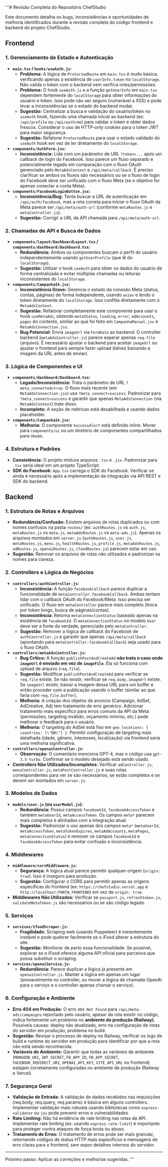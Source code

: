 '''# Revisão Completa do Repositório ChefStudio

Este documento detalha os bugs, inconsistências e oportunidades de melhoria identificados durante a revisão completa do código frontend e backend do projeto ChefStudio.

## Frontend

### 1. Gerenciamento de Estado e Autenticação

*   **`main.tsx` / `hooks/useAuth.js`:**
    *   **Problema:** A lógica de `ProtectedRoute` em `main.tsx` é muito básica, verificando apenas a existência de `userInfo.token` no `localStorage`. Não valida o token com o backend nem verifica roles/permissões.
    *   **Problema:** O hook `useAuth.js` e a função `getUserInfo` em `main.tsx` dependem fortemente do `localStorage` para obter informações do usuário e token. Isso pode não ser seguro (vulnerável a XSS) e pode levar a inconsistências se o estado do backend mudar.
    *   **Sugestão:** Centralizar a busca e validação do usuário/token no `useAuth` hook, fazendo uma chamada inicial ao backend (ex: `/api/profile` ou `/api/auth/me`) para validar o token e obter dados frescos. Considerar o uso de HTTP-only cookies para o token JWT para maior segurança.
    *   **Sugestão:** Refatorar `ProtectedRoute` para usar o estado validado do `useAuth` hook em vez de ler diretamente do `localStorage`.
*   **`components/AuthForm.jsx`:**
    *   **Inconsistência:** Lida com um parâmetro de URL `?token=...` após um callback de login do Facebook. Isso parece um fluxo separado e potencialmente legado em comparação com o fluxo OAuth gerenciado pelo `MetaAdsContext` e `/api/meta/callback`. É preciso clarificar se ambos os fluxos são necessários ou se o fluxo de login do Facebook deve ser unificado com o fluxo Meta (se o objetivo for apenas conectar a conta Meta).
*   **`components/FacebookLoginButton.jsx`:**
    *   **Inconsistência/Bug:** Tenta buscar a URL de autenticação em `/api/auth/facebook`, mas a rota correta para iniciar o fluxo OAuth da Meta parece ser `/api/meta/auth-url` (conforme `metaRoutes.js` e `metaController.js`).
    *   **Sugestão:** Corrigir a URL da API chamada para `/api/meta/auth-url`.

### 2. Chamadas de API e Busca de Dados

*   **`components/layout/DashboardLayout.tsx` / `components/dashboard/Dashboard.tsx`:**
    *   **Redundância:** Ambos os componentes buscam o perfil do usuário independentemente usando `getUserProfile` (que lê do `localStorage`).
    *   **Sugestão:** Utilizar o hook `useAuth` para obter os dados do usuário de forma centralizada e evitar múltiplas chamadas ou leituras inconsistentes do `localStorage`.
*   **`components/CampanhaIA.jsx`:**
    *   **Inconsistência Grave:** Gerencia o estado da conexão Meta (status, contas, páginas) de forma independente, usando `axios` e lendo o token diretamente do `localStorage`. Isso conflita diretamente com o `MetaAdsContext`.
    *   **Sugestão:** Refatorar completamente este componente para usar o hook `useMetaAds`, obtendo `metaStatus`, `loading`, `error`, `adAccounts`, `pages` do contexto, similar ao que foi feito em `CampanhaManual.jsx` e `MetaAdsConnection.jsx`.
    *   **Bug Potencial:** Envia `imageUrl` via `FormData` ao backend. O controller backend (`metaAdsController.js`) parece esperar apenas `req.file` (arquivo). É necessário ajustar o backend para aceitar `imageUrl` ou ajustar o frontend para sempre fazer upload (talvez baixando a imagem da URL antes de enviar).

### 3. Lógica de Componentes e UI

*   **`components/dashboard/Dashboard.tsx`:**
    *   **Legado/Inconsistência:** Trata o parâmetro de URL `?meta_connected=true`. O fluxo mais recente (em `MetaAdsConnection.jsx`) usa `?meta_connect=success`. Padronizar para `?meta_connect=success` e garantir que apenas `MetaAdsConnection` (via `MetaAdsContext`) trate disso.
    *   **Incompleto:** A seção de métricas está desabilitada e usando dados placeholder.
*   **`components/CampanhaIA.jsx`:**
    *   **Melhoria:** O componente `SuccessAlert` está definido inline. Mover para `components/ui` ou um diretório de componentes compartilhados para reuso.

### 4. Estrutura e Padrões

*   **Consistência:** O projeto mistura arquivos `.tsx` e `.jsx`. Padronizar para `.tsx` seria ideal em um projeto TypeScript.
*   **SDK do Facebook:** `App.tsx` carrega o SDK do Facebook. Verificar se ainda é necessário após a implementação da integração via API REST e SDK do backend.

## Backend

### 1. Estrutura de Rotas e Arquivos

*   **Redundância/Confusão:** Existem arquivos de rotas duplicados ou com nomes confusos na pasta `routes/` (ex: `authRoutes.js` vs `auth.js`, `metaRoutes.js` vs `meta.js`, `metaAdsRoutes.js` vs `meta-ads.js`). Apenas os arquivos montados em `server.js` (`authRoutes.js`, `user.js`, `metaRoutes.js`, `menu.js`, `healthRoutes.js`, `profile.js`, `metaAdsRoutes.js`, `adRoutes.js`, `openaiRoutes.js`, `ifoodRoutes.js`) parecem estar em uso.
*   **Sugestão:** Remover os arquivos de rotas não utilizados e padronizar os nomes para clareza.

### 2. Controllers e Lógica de Negócios

*   **`controllers/authController.js`:**
    *   **Inconsistência:** A função `facebookCallback` parece duplicar a funcionalidade de `metaController.facebookCallback`. Ambas tentam lidar com o callback OAuth do Facebook/Meta. Isso precisa ser unificado. O fluxo em `metaController` parece mais completo (troca por token longo, busca de páginas/contas).
    *   **Inconsistência:** Retorna `metaConnectionStatus` baseado apenas na existência de `facebookId`. O `metaConnectionStatus` no modelo `User` deve ser a fonte da verdade, gerenciado pelo `metaController`.
    *   **Sugestão:** Remover a lógica de callback do Facebook de `authController.js` e garantir que apenas `/api/meta/callback` (apontando para `metaController.facebookCallback`) seja usado para o fluxo OAuth.
*   **`controllers/metaAdsController.js`:**
    *   **Bug Crítico:** A função `publishPostAndCreateAd` **não trata o caso onde `imageUrl` é enviado em vez de `imageFile`**. Ela só funciona com upload de arquivo (`req.file`).
    *   **Sugestão:** Modificar `publishPostAndCreateAd` para verificar se `req.file` existe. Se não existir, verificar se `req.body.imageUrl` existe. Se `imageUrl` existir, baixar a imagem dessa URL para um buffer e então proceder com a publicação usando o buffer (similar ao que faria com `req.file.buffer`).
    *   **Melhoria:** A criação dos objetos de anúncio (Campaign, AdSet, AdCreative, Ad) tem tratamento de erro genérico. Adicionar tratamento mais específico para erros comuns da API da Meta (permissões, targeting inválido, orçamento mínimo, etc.) pode melhorar o feedback para o usuário.
    *   **Melhoria:** O targeting do AdSet está fixo em `geo_locations: { countries: [\"BR\"] }`. Permitir configuração de targeting mais detalhada (idade, gênero, interesses, localização) via frontend seria uma melhoria significativa.
*   **`controllers/openaiController.js`:**
    *   **Observação:** O comentário menciona GPT-4, mas o código usa `gpt-3.5-turbo`. Confirmar se o modelo desejado está sendo usado.
*   **Controllers Não Utilizados/Incompletos:** Verificar `adController.js`, `menuController.js`, `metaPostController.js` e suas rotas correspondentes para ver se são necessários, se estão completos e se devem ser montados em `server.js`.

### 3. Modelos de Dados

*   **`models/user.js` (ou `userModel.js`):**
    *   **Redundância:** Possui campos `facebookId`, `facebookAccessToken` e também `metaUserId`, `metaAccessToken`. Os campos `meta*` parecem mais completos e alinhados com a integração atual.
    *   **Sugestão:** Padronizar o uso apenas dos campos `meta*` (`metaUserId`, `metaAccessToken`, `metaTokenExpires`, `metaAdAccounts`, `metaPages`, `metaConnectionStatus`) e remover os campos `facebookId` e `facebookAccessToken` para evitar confusão e inconsistência.

### 4. Middlewares

*   **`middleware/corsMiddleware.js`:**
    *   **Segurança:** A lógica atual parece permitir qualquer origem (`origin: true`). Isso é inseguro para produção.
    *   **Sugestão:** Configurar o CORS para permitir apenas as origens específicas do frontend (ex: `https://chefstudio.vercel.app` e `http://localhost:PORTA_FRONTEND`) em vez de `origin: true`.
*   **Middlewares Não Utilizados:** Verificar se `passport.js`, `refreshtoken.js`, `validateMetaToken.js` são necessários ou se são código legado.

### 5. Serviços

*   **`services/ifoodScraper.js`:**
    *   **Fragilidade:** Scraping web (usando Puppeteer) é inerentemente instável e pode quebrar facilmente se o iFood alterar a estrutura do site.
    *   **Sugestão:** Monitorar de perto essa funcionalidade. Se possível, explorar se o iFood oferece alguma API oficial para parceiros que possa substituir o scraping.
*   **`services/openaiService.js`:**
    *   **Redundância:** Parece duplicar a lógica já presente em `openaiController.js`. Manter a lógica em apenas um lugar (provavelmente no controller, ou mover a lógica de chamada OpenAI para o serviço e o controller apenas chamar o serviço).

### 6. Configuração e Ambiente

*   **Erro 404 em Produção:** O erro `404 Not Found` para `/api/meta-ads/campaigns` reportado pelo usuário, apesar da rota existir no código, indica fortemente um problema no **ambiente de produção (Railway)**. Possíveis causas: deploy não atualizado, erro na configuração de rotas do servidor em produção, problema no build.
*   **Sugestão:** Revisar o processo de deploy no Railway, verificar os logs de build e runtime do servidor em produção para identificar por que a rota não está sendo reconhecida.
*   **Variáveis de Ambiente:** Garantir que todas as variáveis de ambiente (`MONGODB_URI`, `JWT_SECRET`, `FB_APP_ID`, `FB_APP_SECRET`, `FACEBOOK_REDIRECT_URI`, `OPENAI_API_KEY`, `VITE_API_URL` no frontend) estejam corretamente configuradas no ambiente de produção (Railway e Vercel).

### 7. Segurança Geral

*   **Validação de Entrada:** A validação de dados recebidos nas requisições (req.body, req.query, req.params) é básica em alguns controllers. Implementar validação mais robusta usando bibliotecas como `express-validator` ou `joi` pode prevenir erros e vulnerabilidades.
*   **Rate Limiting:** Não há evidência de rate limiting nas rotas da API. Implementar rate limiting (ex: usando `express-rate-limit`) é importante para proteger contra ataques de força bruta ou abuso.
*   **Tratamento de Erros:** O tratamento de erros pode ser mais granular, retornando códigos de status HTTP mais específicos e mensagens de erro claras para o frontend, sem expor detalhes internos do servidor.

---

Próximo passo: Aplicar as correções e melhorias sugeridas.
'''
